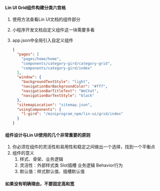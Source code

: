 #### Lin UI Grid组件构建分类六宫格

1. 使用方法查看Lin UI文档的组件部分

2. 小程序开发文档自定义组件这一块需要多看

3. app.json中全局引入自定义组件

   ```json
   {
     "pages": [
       "pages/home/home",
       "components/category-gird/category-grid",
       "components/category-gird/index"
     ],
     "window": {
       "backgroundTextStyle": "light",
       "navigationBarBackgroundColor": "#fff",
       "navigationBarTitleText": "WeChat",
       "navigationBarTextStyle": "black"
     },
     "sitemapLocation": "sitemap.json",
     "usingComponents": {
       "l-gird": "/miniprogram_npm/lin-ui/grid/index"
     }
   }
   ```

#### 组件设计与Lin UI使用的几个非常重要的原则

1. 你必须在组件的灵活性和易用性和稳定之间做出一个选择，找到一个平衡点
2. 组件的意义
   1. 样式、骨架、业务逻辑
   2. 灵活性：外部样式类 Slot插槽 业务逻辑 Behavior行为
   3. 默认值：样式默认值、插槽默认值

#### 如果没有明确理由，不要固定高和宽